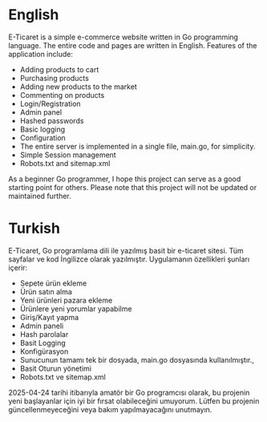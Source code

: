 # English

E-Ticaret is a simple e-commerce website written in Go programming language. 
The entire code and pages are written in English.
Features of the application include:
* Adding products to cart
* Purchasing products
* Adding new products to the market
* Commenting on products
* Login/Registration
* Admin panel
* Hashed passwords
* Basic logging
* Configuration
* The entire server is implemented in a single file, main.go, for simplicity.
* Simple Session management
* Robots.txt and sitemap.xml

As a beginner Go programmer, I hope this project can serve as a good starting point for others. 
Please note that this project will not be updated or maintained further.

# Turkish

E-Ticaret, Go programlama dili ile yazılmış basit bir e-ticaret sitesi.
Tüm sayfalar ve kod İngilizce olarak yazılmıştır.
Uygulamanın özellikleri şunları içerir:
* Sepete ürün ekleme
* Ürün satın alma
* Yeni ürünleri pazara ekleme
* Ürünlere yeni yorumlar yapabilme
* Giriş/Kayıt yapma
* Admin paneli
* Hash parolalar
* Basit Logging
* Konfigürasyon
* Sunucunun tamamı tek bir dosyada, main.go dosyasında kullanılmıştır.,
* Basit Oturun yönetimi
* Robots.txt ve sitemap.xml

2025-04-24 tarihi itibarıyla amatör bir Go programcısı olarak, bu projenin yeni başlayanlar için iyi bir fırsat olabileceğini umuyorum. 
Lütfen bu projenin güncellenmeyeceğini veya bakım yapılmayacağını unutmayın.
